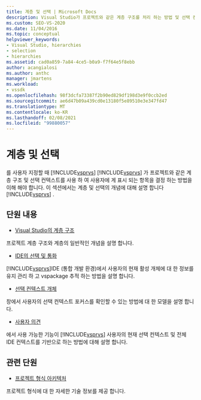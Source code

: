 ```yaml
---
title: 계층 및 선택 | Microsoft Docs
description: Visual Studio가 프로젝트와 같은 계층 구조를 처리 하는 방법 및 선택 컨텍스트를 사용 하 여 사용자에 게 표시 되는 항목을 결정 하는 방법에 대해 알아봅니다.
ms.custom: SEO-VS-2020
ms.date: 11/04/2016
ms.topic: conceptual
helpviewer_keywords:
- Visual Studio, hierarchies
- selection
- hierarchies
ms.assetid: cad0a859-7a84-4ce5-b0a9-f7f64e5f8ebb
author: acangialosi
ms.author: anthc
manager: jmartens
ms.workload:
- vssdk
ms.openlocfilehash: 98f3dcfa73387f2b90ed829df198d3e9f0ccb2ed
ms.sourcegitcommit: ae6d47b09a439cd0e13180f5e89510e3e347fd47
ms.translationtype: MT
ms.contentlocale: ko-KR
ms.lasthandoff: 02/08/2021
ms.locfileid: "99880057"
---
```

# <a name="hierarchies-and-selection"></a>계층 및 선택
를 사용자 지정할 때 [!INCLUDE[vsprvs](../../code-quality/includes/vsprvs_md.md)] [!INCLUDE[vsprvs](../../code-quality/includes/vsprvs_md.md)] 가 프로젝트와 같은 계층 구조 및 선택 컨텍스트를 사용 하 여 사용자에 게 표시 되는 항목을 결정 하는 방법을 이해 해야 합니다. 이 섹션에서는 계층 및 선택의 개념에 대해 설명 합니다 [!INCLUDE[vsprvs](../../code-quality/includes/vsprvs_md.md)] .

## <a name="in-this-section"></a>단원 내용
- [Visual Studio의 계층 구조](../../extensibility/internals/hierarchies-in-visual-studio.md)

 프로젝트 계층 구조와 계층의 일반적인 개념을 설명 합니다.

- [IDE의 선택 및 통화](../../extensibility/internals/selection-and-currency-in-the-ide.md)

 [!INCLUDE[vsprvs](../../code-quality/includes/vsprvs_md.md)]IDE (통합 개발 환경)에서 사용자의 현재 활성 개체에 대 한 정보를 유지 관리 하 고 vspackage 추적 하는 방법을 설명 합니다.

- [선택 컨텍스트 개체](../../extensibility/internals/selection-context-objects.md)

 창에서 사용자의 선택 컨텍스트 포커스를 확인할 수 있는 방법에 대 한 모델을 설명 합니다.

- [사용자 의견](../../extensibility/internals/feedback-to-the-user.md)

 에서 사용 가능한 기능이 [!INCLUDE[vsprvs](../../code-quality/includes/vsprvs_md.md)] 사용자의 현재 선택 컨텍스트 및 전체 IDE 컨텍스트를 기반으로 하는 방법에 대해 설명 합니다.

## <a name="related-sections"></a>관련 단원
- [프로젝트 형식 아키텍처](../../extensibility/internals/project-types-architecture.md)

 프로젝트 형식에 대 한 자세한 기술 정보를 제공 합니다.

